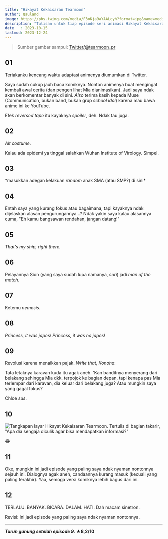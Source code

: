 ```yaml
---
title: "Hikayat Kekaisaran Tearmoon"
author: Qauland
image: https://pbs.twimg.com/media/F3oKja9aYAALcyh?format=jpg&name=medium
description: "Tulisan untuk tiap episode seri animasi Hikayat Kekaisaran Tearmoon (Tearmoon Empire Story) yang mulai tayang di kuartal keempat 2023."
date   : 2023-10-15
lastmod: 2023-12-24
---
```


> Sumber gambar sampul: [Twitter/@tearmoon_pr](https://twitter.com/tearmoon_pr/status/1691736566908264889)

## 01

Teriakanku kencang waktu adaptasi animenya diumumkan di Twitter.

Saya sudah cukup jauh baca komiknya. Nonton animenya buat mengingat kembali awal cerita (dan pengen lihat Mia dianimasikan). Jadi saya ndak akan berkomentar banyak di sini. *Also* terima kasih kepada Muse (Communication, bukan band, bukan grup *school idol*) karena mau bawa anime ini ke YouTube.

Efek *reversed tape* itu kayaknya *spoiler*, deh. Ndak tau juga.

## 02

*Alt costume*.

Kalau ada epidemi ya tinggal salahkan Wuhan Institute of Virology. Simpel.

## 03

\*masukkan adegan kelakuan *random* anak SMA (atau SMP?) di sini\*

## 04

Entah saya yang kurang fokus atau bagaimana, tapi kayaknya ndak dijelaskan alasan pengurungannya...? Ndak yakin saya kalau alasannya cuma, "Eh kamu bangsawan rendahan, jangan datang!"

## 05

*That's my ship, right there.*

## 06

Pelayannya Sion (yang saya sudah lupa namanya, *sori*) jadi *man of the match*.

## 07

Ketemu *nemesis*.

## 08

*Princess, it was japes! Princess, it was no japes!*

## 09

Revolusi karena menaikkan pajak. *Write that, Konoha.*

Tata letaknya karavan kuda itu agak aneh. 'Kan banditnya menyerang dari belakang sehingga Mia dkk. terpojok ke bagian depan, tapi kenapa pas Mia terlempar dari karavan, dia keluar dari belakang juga? Atau mungkin saya yang gagal fokus?

Chloe *sus*.

## 10

![Tangkapan layar Hikayat Kekaisaran Tearmoon. Tertulis di bagian takarir, "Apa dia sengaja diculik agar bisa mendapatkan informasi?"](https://qauland.s-ul.eu/0NY0vYSZ.png)

😂

## 11

Oke, mungkin ini jadi episode yang paling saya ndak nyaman nontonnya sejauh ini. Dialognya agak aneh, candaannya kurang masuk (kecuali yang paling terakhir). Yaa, semoga versi komiknya lebih bagus dari ini.

## 12

TERLALU. BANYAK. BICARA. DALAM. HATI. Dah macam sinetron.

Revisi: Ini jadi episode yang paling saya ndak nyaman nontonnya.

---

***Turun gunung setelah episode 9.* ★8,2/10**

